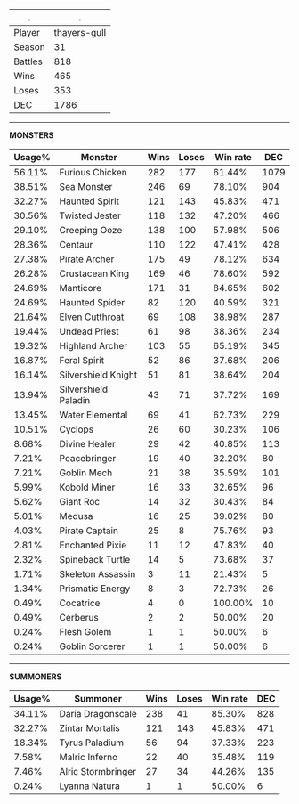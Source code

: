 .|.
|-|-
Player|thayers-gull
Season|31
Battles|818
Wins|465
Loses|353
DEC|1786

---
**MONSTERS**

Usage%|Monster|Wins|Loses|Win rate|DEC|
-|-|-|-|-|-|
56.11%|Furious Chicken|282|177|61.44%|1079|
38.51%|Sea Monster|246|69|78.10%|904|
32.27%|Haunted Spirit|121|143|45.83%|471|
30.56%|Twisted Jester|118|132|47.20%|466|
29.10%|Creeping Ooze|138|100|57.98%|506|
28.36%|Centaur|110|122|47.41%|428|
27.38%|Pirate Archer|175|49|78.12%|634|
26.28%|Crustacean King|169|46|78.60%|592|
24.69%|Manticore|171|31|84.65%|602|
24.69%|Haunted Spider|82|120|40.59%|321|
21.64%|Elven Cutthroat|69|108|38.98%|287|
19.44%|Undead Priest|61|98|38.36%|234|
19.32%|Highland Archer|103|55|65.19%|345|
16.87%|Feral Spirit|52|86|37.68%|206|
16.14%|Silvershield Knight|51|81|38.64%|204|
13.94%|Silvershield Paladin|43|71|37.72%|169|
13.45%|Water Elemental|69|41|62.73%|229|
10.51%|Cyclops|26|60|30.23%|106|
8.68%|Divine Healer|29|42|40.85%|113|
7.21%|Peacebringer|19|40|32.20%|80|
7.21%|Goblin Mech|21|38|35.59%|101|
5.99%|Kobold Miner|16|33|32.65%|96|
5.62%|Giant Roc|14|32|30.43%|84|
5.01%|Medusa|16|25|39.02%|80|
4.03%|Pirate Captain|25|8|75.76%|93|
2.81%|Enchanted Pixie|11|12|47.83%|40|
2.32%|Spineback Turtle|14|5|73.68%|37|
1.71%|Skeleton Assassin|3|11|21.43%|5|
1.34%|Prismatic Energy|8|3|72.73%|26|
0.49%|Cocatrice|4|0|100.00%|10|
0.49%|Cerberus|2|2|50.00%|20|
0.24%|Flesh Golem|1|1|50.00%|6|
0.24%|Goblin Sorcerer|1|1|50.00%|6|

---
**SUMMONERS**

Usage%|Summoner|Wins|Loses|Win rate|DEC|
-|-|-|-|-|-|
34.11%|Daria Dragonscale|238|41|85.30%|828|
32.27%|Zintar Mortalis|121|143|45.83%|471|
18.34%|Tyrus Paladium|56|94|37.33%|223|
7.58%|Malric Inferno|22|40|35.48%|119|
7.46%|Alric Stormbringer|27|34|44.26%|135|
0.24%|Lyanna Natura|1|1|50.00%|6|
